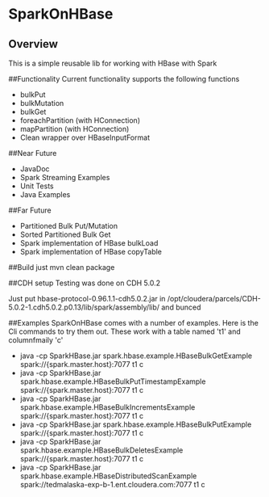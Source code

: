 # SparkOnHBase
## Overview
This is a simple reusable lib for working with HBase with Spark


##Functionality
Current functionality supports the following functions

* bulkPut
* bulkMutation
* bulkGet
* foreachPartition (with HConnection)
* mapPartition (with HConnection)
* Clean wrapper over HBaseInputFormat

##Near Future

* JavaDoc
* Spark Streaming Examples
* Unit Tests
* Java Examples

##Far Future

* Partitioned Bulk Put/Mutation
* Sorted Partitioned Bulk Get
* Spark implementation of HBase bulkLoad
* Spark implementation of HBase copyTable



##Build
just mvn clean package

##CDH setup
Testing was done on CDH 5.0.2

Just put hbase-protocol-0.96.1.1-cdh5.0.2.jar in /opt/cloudera/parcels/CDH-5.0.2-1.cdh5.0.2.p0.13/lib/spark/assembly/lib/ and bunced

##Examples
SparkOnHBase comes with a number of examples.  Here is the Cli commands to try them out.  These work with a table named 't1' and columnfmaily 'c'

* java -cp SparkHBase.jar spark.hbase.example.HBaseBulkGetExample spark://{spark.master.host}:7077  t1 c
* java -cp SparkHBase.jar spark.hbase.example.HBaseBulkPutTimestampExample spark://{spark.master.host}:7077  t1 c
* java -cp SparkHBase.jar spark.hbase.example.HBaseBulkIncrementsExample spark://{spark.master.host}:7077  t1 c
* java -cp SparkHBase.jar spark.hbase.example.HBaseBulkPutExample spark://{spark.master.host}:7077  t1 c
* java -cp SparkHBase.jar spark.hbase.example.HBaseBulkDeletesExample spark://{spark.master.host}:7077 t1 c
* java -cp SparkHBase.jar spark.hbase.example.HBaseDistributedScanExample spark://tedmalaska-exp-b-1.ent.cloudera.com:7077 t1 c

